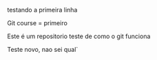 testando a primeira linha



Git course = primeiro

Este é um repositorio teste de como o git funciona 




Teste novo, nao sei qual`
